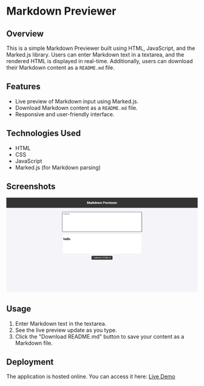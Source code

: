 # Markdown Previewer

## Overview
This is a simple Markdown Previewer built using HTML, JavaScript, and the Marked.js library. Users can enter Markdown text in a textarea, and the rendered HTML is displayed in real-time. Additionally, users can download their Markdown content as a `README.md` file.

## Features
- Live preview of Markdown input using Marked.js.
- Download Markdown content as a `README.md` file.
- Responsive and user-friendly interface.

## Technologies Used
- HTML
- CSS
- JavaScript
- Marked.js (for Markdown parsing)

## Screenshots
![Markdown Previewer Screenshot](image.png)



## Usage
1. Enter Markdown text in the textarea.
2. See the live preview update as you type.
3. Click the "Download README.md" button to save your content as a Markdown file.

## Deployment
The application is hosted online. You can access it here:
[Live Demo](YOUR_DEPLOYMENT_LINK)
